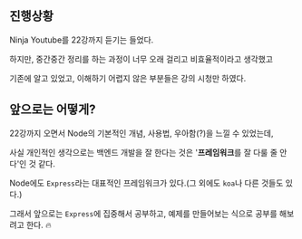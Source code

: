 ## 진행상황

Ninja Youtube를 22강까지 듣기는 들었다.

하지만, 중간중간 정리를 하는 과정이 너무 오래 걸리고 비효율적이라고 생각했고

기존에 알고 있었고, 이해하기 어렵지 않은 부분들은 강의 시청만 하였다.

## 앞으로는 어떻게?

22강까지 오면서 Node의 기본적인 개념, 사용법, 우아함(?)을 느낄 수 있었는데,

사실 개인적인 생각으로는 백엔드 개발을 잘 한다는 것은 '**프레임워크**를 잘 다룰 줄 안다'인 것 같다.

Node에도 `Express`라는 대표적인 프레임워크가 있다.(그 외에도 `koa`나 다른 것들도 있다.)

그래서 앞으로는 `Express`에 집중해서 공부하고, 예제를 만들어보는 식으로 공부를 해보려고 한다. :fire: